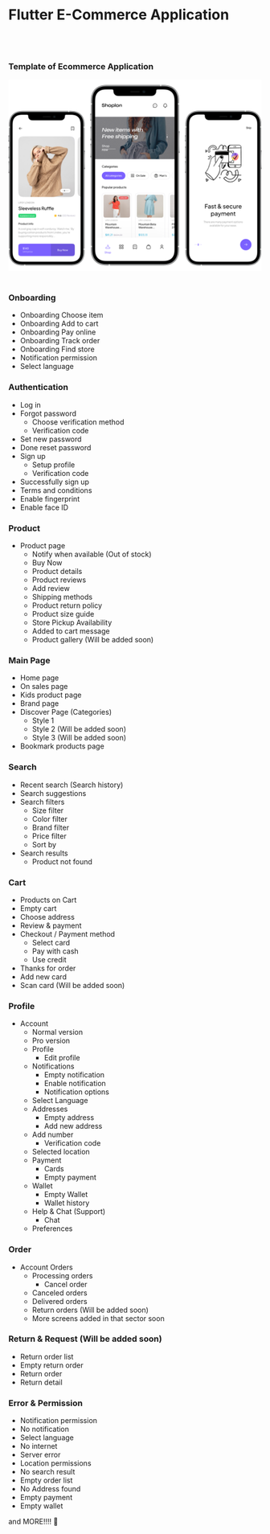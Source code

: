 # Flutter E-Commerce Application
<br>
<br>
<h3>Template of Ecommerce Application</h3>
<img src="Device_frame.png" alt="Template Image of this screen">

<br>

<br>

### Onboarding

- Onboarding Choose item
- Onboarding Add to cart
- Onboarding Pay online
- Onboarding Track order
- Onboarding Find store
- Notification permission
- Select language

### Authentication

- Log in
- Forgot password
  - Choose verification method
  - Verification code
- Set new password
- Done reset password
- Sign up
  - Setup profile
  - Verification code
- Successfully sign up
- Terms and conditions
- Enable fingerprint
- Enable face ID

### Product

- Product page
  - Notify when available (Out of stock)
  - Buy Now
  - Product details
  - Product reviews
  - Add review
  - Shipping methods
  - Product return policy
  - Product size guide
  - Store Pickup Availability
  - Added to cart message
  - Product gallery (Will be added soon)

### Main Page

- Home page
- On sales page
- Kids product page
- Brand page
- Discover Page (Categories)
  - Style 1
  - Style 2 (Will be added soon)
  - Style 3 (Will be added soon)
- Bookmark products page

### Search

- Recent search (Search history)
- Search suggestions
- Search filters
  - Size filter
  - Color filter
  - Brand filter
  - Price filter
  - Sort by
- Search results
  - Product not found

### Cart

- Products on Cart
- Empty cart
- Choose address
- Review & payment
- Checkout / Payment method
  - Select card
  - Pay with cash
  - Use credit
- Thanks for order
- Add new card
- Scan card (Will be added soon)

### Profile

- Account
  - Normal version
  - Pro version
  - Profile
    - Edit profile
  - Notifications
    - Empty notification
    - Enable notification
    - Notification options
  - Select Language
  - Addresses
    - Empty address
    - Add new address
  - Add number
    - Verification code
  - Selected location
  - Payment
    - Cards
    - Empty payment
  - Wallet
    - Empty Wallet
    - Wallet history
  - Help & Chat (Support)
    - Chat
  - Preferences

### Order

- Account Orders
  - Processing orders
    - Cancel order
  - Canceled orders
  - Delivered orders
  - Return orders (Will be added soon)
  - More screens added in that sector soon

### Return & Request (Will be added soon)

- Return order list
- Empty return order
- Return order
- Return detail

### Error & Permission

- Notification permission
- No notification
- Select language
- No internet
- Server error
- Location permissions
- No search result
- Empty order list
- No Address found
- Empty payment
- Empty wallet

and MORE!!!! 🤩




<!-- All Screens Used :

NotificationPermissionScreen()
PreferredLanguageScreen()
SelectLanguageScreen()
SignUpVerificationScreen()
ProfileSetupScreen()
VerificationMethodScreen()
OtpScreen()
SetNewPasswordScreen()
DoneResetPasswordScreen()
TermsOfServicesScreen()
SetupFingerprintScreen()
SetupFingerprintScreen()
SetupFingerprintScreen()
SetupFingerprintScreen()
SetupFaceIdScreen()
OnSaleScreen()
BannerLStyle2()
BannerLStyle3()
BannerLStyle4()
SearchScreen()
SearchHistoryScreen()
NotificationsScreen()
EnableNotificationScreen()
NoNotificationScreen()
NotificationOptionsScreen()
ProductInfoScreen()
ShippingMethodsScreen()
ProductReviewsScreen()
SizeGuideScreen()
BrandScreen()
CartScreen()
EmptyCartScreen()
PaymentMethodScreen()
ThanksForOrderScreen()
CurrentPasswordScreen()
EditUserInfoScreen()
OrdersScreen()
OrderProcessingScreen()
OrderDetailsScreen()
CancleOrderScreen()
DelivereOrdersdScreen()
AddressesScreen()
NoAddressScreen()
AddNewAddressScreen()
ServerErrorScreen()
NoInternetScreen()
ChatScreen()
DiscoverWithImageScreen()
SubDiscoverScreen()
AddNewCardScreen()
EmptyPaymentScreen()
GetHelpScreen -->
